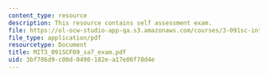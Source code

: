 ```yaml
---
content_type: resource
description: This resource contains self assessment exam.
file: https://ol-ocw-studio-app-qa.s3.amazonaws.com/courses/3-091sc-introduction-to-solid-state-chemistry-fall-2010/3bf786d9c00d0490182ea17e06f78d4e_MIT3_091SCF09_sa7_exam.pdf
file_type: application/pdf
resourcetype: Document
title: MIT3_091SCF09_sa7_exam.pdf
uid: 3bf786d9-c00d-0490-182e-a17e06f78d4e
---
```

